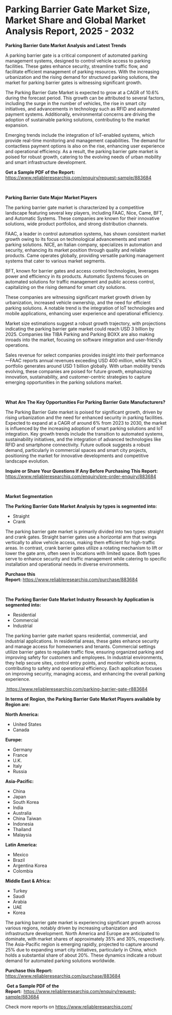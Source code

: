 <p><h1>Parking Barrier Gate Market Size, Market Share and Global Market Analysis Report, 2025 - 2032</h1></p><p><strong>Parking Barrier Gate Market Analysis and Latest Trends</strong></p>
<p><p>A parking barrier gate is a critical component of automated parking management systems, designed to control vehicle access to parking facilities. These gates enhance security, streamline traffic flow, and facilitate efficient management of parking resources. With the increasing urbanization and the rising demand for structured parking solutions, the market for parking barrier gates is witnessing significant growth.</p><p>The Parking Barrier Gate Market is expected to grow at a CAGR of 10.6% during the forecast period. This growth can be attributed to several factors, including the surge in the number of vehicles, the rise in smart city initiatives, and advancements in technology such as RFID and automated payment systems. Additionally, environmental concerns are driving the adoption of sustainable parking solutions, contributing to the market expansion.</p><p>Emerging trends include the integration of IoT-enabled systems, which provide real-time monitoring and management capabilities. The demand for contactless payment options is also on the rise, enhancing user experience and operational efficiency. As a result, the parking barrier gate market is poised for robust growth, catering to the evolving needs of urban mobility and smart infrastructure development.</p></p>
<p><strong>Get a Sample PDF of the Report:&nbsp;</strong> <a href="https://www.reliableresearchiq.com/enquiry/request-sample/883684?utm_campaign=3202&utm_medium=2&utm_source=Github&utm_content=ia&utm_term=09042025&utm_id=parking-barrier-gate">https://www.reliableresearchiq.com/enquiry/request-sample/883684</a></p>
<p>&nbsp;</p>
<p><strong>Parking Barrier Gate Major Market Players</strong></p>
<p><p>The parking barrier gate market is characterized by a competitive landscape featuring several key players, including FAAC, Nice, Came, BFT, and Automatic Systems. These companies are known for their innovative solutions, wide product portfolios, and strong distribution channels.</p><p>FAAC, a leader in control automation systems, has shown consistent market growth owing to its focus on technological advancements and smart parking solutions. NICE, an Italian company, specializes in automation and security, enhancing its market position through quality and reliable products. Came operates globally, providing versatile parking management systems that cater to various market segments.</p><p>BFT, known for barrier gates and access control technologies, leverages power and efficiency in its products. Automatic Systems focuses on automated solutions for traffic management and public access control, capitalizing on the rising demand for smart city solutions.</p><p>These companies are witnessing significant market growth driven by urbanization, increased vehicle ownership, and the need for efficient parking solutions. A notable trend is the integration of IoT technologies and mobile applications, enhancing user experience and operational efficiency.</p><p>Market size estimations suggest a robust growth trajectory, with projections indicating the parking barrier gate market could reach USD 3 billion by 2025. Companies like TIBA Parking and Parking BOXX are also making inroads into the market, focusing on software integration and user-friendly operations.</p><p>Sales revenue for select companies provides insight into their performance—FAAC reports annual revenues exceeding USD 400 million, while NICE's portfolio generates around USD 1 billion globally. With urban mobility trends evolving, these companies are poised for future growth, emphasizing innovation, sustainability, and customer-centric strategies to capture emerging opportunities in the parking solutions market.</p></p>
<p>&nbsp;</p>
<p><strong>What Are The Key Opportunities For Parking Barrier Gate Manufacturers?</strong></p>
<p><p>The Parking Barrier Gate market is poised for significant growth, driven by rising urbanization and the need for enhanced security in parking facilities. Expected to expand at a CAGR of around 6% from 2023 to 2030, the market is influenced by the increasing adoption of smart parking solutions and IoT integration. Key growth trends include the transition to automated systems, sustainability initiatives, and the integration of advanced technologies like RFID and smartphone connectivity. Future outlook suggests a robust demand, particularly in commercial spaces and smart city projects, positioning the market for innovative developments and competitive landscape evolution.</p></p>
<p><strong>Inquire or Share Your Questions If Any Before Purchasing This Report:</strong> <a href="https://www.reliableresearchiq.com/enquiry/pre-order-enquiry/883684?utm_campaign=3202&utm_medium=2&utm_source=Github&utm_content=ia&utm_term=09042025&utm_id=parking-barrier-gate">https://www.reliableresearchiq.com/enquiry/pre-order-enquiry/883684</a></p>
<p>&nbsp;</p>
<p><strong>Market Segmentation</strong></p>
<p><strong>The Parking Barrier Gate Market Analysis by types is segmented into:</strong></p>
<p><ul><li>Straight</li><li>Crank</li></ul></p>
<p><p>The parking barrier gate market is primarily divided into two types: straight and crank gates. Straight barrier gates use a horizontal arm that swings vertically to allow vehicle access, making them efficient for high-traffic areas. In contrast, crank barrier gates utilize a rotating mechanism to lift or lower the gate arm, often seen in locations with limited space. Both types serve to enhance security and traffic management while catering to specific installation and operational needs in diverse environments.</p></p>
<p><strong>Purchase this Report:&nbsp;</strong><a href="https://www.reliableresearchiq.com/purchase/883684?utm_campaign=3202&utm_medium=2&utm_source=Github&utm_content=ia&utm_term=09042025&utm_id=parking-barrier-gate">https://www.reliableresearchiq.com/purchase/883684</a></p>
<p>&nbsp;</p>
<p><strong>The Parking Barrier Gate Market Industry Research by Application is segmented into:</strong></p>
<p><ul><li>Residential</li><li>Commercial</li><li>Industrial</li></ul></p>
<p><p>The parking barrier gate market spans residential, commercial, and industrial applications. In residential areas, these gates enhance security and manage access for homeowners and tenants. Commercial settings utilize barrier gates to regulate traffic flow, ensuring organized parking and improving safety for customers and employees. In industrial environments, they help secure sites, control entry points, and monitor vehicle access, contributing to safety and operational efficiency. Each application focuses on improving security, managing access, and enhancing the overall parking experience.</p></p>
<p><a href="https://www.reliableresearchiq.com/parking-barrier-gate-r883684?utm_campaign=3202&utm_medium=2&utm_source=Github&utm_content=ia&utm_term=09042025&utm_id=parking-barrier-gate">&nbsp;https://www.reliableresearchiq.com/parking-barrier-gate-r883684</a></p>
<p><strong>In terms of Region, the Parking Barrier Gate Market Players available by Region are:</strong></p>
<p>
    <p> <strong> North America: </strong>
        <ul>
            <li>United States</li>
            <li>Canada</li>
        </ul>
        </p> 
    <p> <strong> Europe: </strong>
        <ul>
            <li>Germany</li>
            <li>France</li>
            <li>U.K.</li>
            <li>Italy</li>
            <li>Russia</li>
        </ul>
        </p> 
    <p> <strong> Asia-Pacific: </strong>
        <ul>
            <li>China</li>
            <li>Japan</li>
            <li>South Korea</li>
            <li>India</li>
            <li>Australia</li>
            <li>China Taiwan</li>
            <li>Indonesia</li>
            <li>Thailand</li>
            <li>Malaysia</li>
        </ul>
        </p> 
    <p> <strong> Latin America: </strong>
        <ul>
            <li>Mexico</li>
            <li>Brazil</li>
            <li>Argentina Korea</li>
            <li>Colombia</li>
        </ul>
        </p> 
    <p> <strong> Middle East & Africa: </strong>
        <ul>
            <li>Turkey</li>
            <li>Saudi</li>
            <li>Arabia</li>
            <li>UAE</li>
            <li>Korea</li>
        </ul>
    </p>
    </p>
<p><p>The parking barrier gate market is experiencing significant growth across various regions, notably driven by increasing urbanization and infrastructure development. North America and Europe are anticipated to dominate, with market shares of approximately 35% and 30%, respectively. The Asia-Pacific region is emerging rapidly, projected to capture around 25% due to expanding smart city initiatives, particularly in China, which holds a substantial share of about 20%. These dynamics indicate a robust demand for automated parking solutions worldwide.</p></p>
<p><strong>Purchase this Report: </strong><a href="https://www.reliableresearchiq.com/purchase/883684?utm_campaign=3202&utm_medium=2&utm_source=Github&utm_content=ia&utm_term=09042025&utm_id=parking-barrier-gate">https://www.reliableresearchiq.com/purchase/883684</a></p>
<p>&nbsp;<strong>Get a Sample PDF of the Report:&nbsp;&nbsp;</strong><a href="https://www.reliableresearchiq.com/enquiry/request-sample/883684?utm_campaign=3202&utm_medium=2&utm_source=Github&utm_content=ia&utm_term=09042025&utm_id=parking-barrier-gate">https://www.reliableresearchiq.com/enquiry/request-sample/883684</a></p>
<p><strong></strong></p>
<p>Check more reports on <a href="https://www.reliableresearchiq.com/?utm_campaign=3202&utm_medium=2&utm_source=Github&utm_content=ia&utm_term=09042025&utm_id=parking-barrier-gate">https://www.reliableresearchiq.com/</a></p>